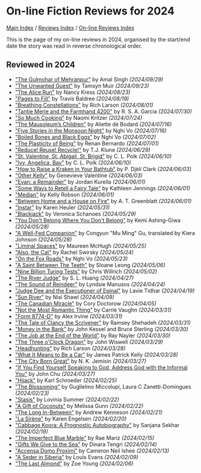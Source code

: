 # On-line Fiction Reviews for 2024

[Main Index](../../../README.md) / [Reviews Index](../../README.md) / [On-line Reviews Index](../README.md)

This is the page of my on-line reviews in 2024, organised by the start/end date the story was read in reverse chronological order.

## Reviewed in 2024

- ["The Gulmohar of Mehranpur"](20240929-GulmoharMehranpur.md) by Amal Singh *(2024/09/29)*
- ["The Unwanted Guest"](20240923-UnwantedGuest.md) by Tamsyn Muir *(2024/09/23)*
- ["The Alice Run"](20240823-AliceRun.md) by Nancy Kress *(2024/08/23)*
- ["Pages to Fill"](20240819-PagesToFill.md) by Travis Baldree *(2024/08/19)*
- ["Breathing Constellations"](20240801-BreathingConstellations.md) by Rich Larson *(2024/08/01)*
- ["Tantie Merle and the Farmhand 4200"](20240730-TantieMerleFarmhand4200.md) by R. S. A. Garcia *(2024/07/30)*
- ["So Much Cooking"](20240724-SoMuchCooking.md) by Naomi Kritzer *(2024/07/24)*
- ["The Mausoleum’s Children"](20240716-MausoleumChildren.md) by Aliette de Bodard *(2024/07/16)*
- ["Five Stories in the Monsoon Night"](20240716-FiveStoriesMoonsoonNight.md) by Nghi Vo *(2024/07/16)*
- ["Boiled Bones and Black Eggs"](20240702-BoiledBonesBlackEggs.md) by Nghi Vo *(2024/07/02)*
- ["The Plasticity of Being"](20240701-PlaticityBeing.md) by Renan Bernardo *(2024/07/01)*
- ["Reduce! Reuse! Recycle!"](20240629-ReduceReuseRecycle.md) by T.J. Klune *(2024/06/29)*
- ["St. Valentine, St. Abigail, St. Brigid"](20240610-ValentineAbigailBrigid.md) by C. L. Polk *(2024/06/10)*
- ["Ivy, Angelica, Bay"](20240610-IvyAngelicaBay.md) by C. L. Polk *(2024/06/10)*
- ["How to Raise a Kraken in Your Bathtub"](20240603-RaiseKrakenBathtub.md) by P. Djèlí Clark *(2024/06/03)*
- ["Other Kelly"](20240603-OtherKelly.md) by Genevieve Valentine *(2024/06/03)*
- ["Evan: a Remainder"](20240601-EvanRemainder.md) by Jordan Kurella *(2024/06/01)*
- ["Some Ways to Retell a Fairy Tale"](20240601-WaysRetellFairyTale.md) by Kathleen Jennings *(2024/06/01)*
- ["Median"](20240601-Median.md) by Kelly Robson *(2024/06/01)*
- ["Between Home and a House on Fire"](20240601-BetweenHomeHouseFire.md) by A. T. Greenblatt *(2024/06/01)*
- ["Instar"](20240531-Instar.md) by Karen Heuler *(2024/05/31)*
- ["Blackjack"](20240529-Blackjack.md) by Veronica Schanoes *(2024/05/29)*
- ["You Don't Belong Where You Don't Belong"](20240528-YouDontBelong.md) by Kemi Ashing-Giwa *(2024/05/28)*
- ["A Well-Fed Companion"](20240528-WellFedCompanion.md) by Congyun "Mu Ming" Gu, translated by Kiera Johnson *(2024/05/28)*
- ["Liminal Spaces"](20240525-LiminalSpaces.md) by Maureen McHugh *(2024/05/25)*
- ["Also, the Cat"](20240524-AlsoTheCat.md) by Rachel Swirsky *(2024/05/24)*
- ["On the Fox Roads"](20240523-FoxRoads.md) by Nghi Vo *(2024/05/23)*
- ["A Saint Between The Teeth"](20240506-SaintBetweenTeeth.md) by Sloane Leong *(2024/05/06)*
- ["Nine Billion Turing Tests"](20240502-NineBillionTuringTests.md) by Chris Willrich *(2024/05/02)*
- ["The River Judge"](20240427-RiverJudge.md) by S. L. Huang *(2024/04/27)*
- ["The Sound of Reindeer"](20240424-SoundReindeer.md) by Lyndsie Manusos *(2024/04/24)*
- ["Judge Dee and the Executioner of Epinal"](20240419-JudgeDeeExecutionerEpinal.md) by Lavie Tidhar *(2024/04/19)*
- ["Sun River"](20240409-SunRiver.md) by Nisi Shawl *(2024/04/09)*
- ["The Canadian Miracle"](20240405-CanadianMiracle.md) by Cory Doctorow *(2024/04/05)*
- ["Not the Most Romantic Thing"](20240331-NotMostRomanticThing.md) by Carrie Vaughn *(2024/03/31)*
- ["Form 8774-D"](20240331-Form8774D.md) by Alex Irvine *(2024/03/31)*
- ["The Tale of Clancy the Scrivener"](20240331-ClancyScrivener.md) by Ramsey Shehadeh *(2024/03/31)*
- ["Money in the Bank"](20240330-MoneyBank.md) by John Kessel and Bruce Sterling *(2024/03/30)*
- ["The Job at the End of the World"](20240330-JobEndWorld.md) by Ray Nayler *(2024/03/30)*
- ["The Three o'Clock Dragon"](20240329-ThreeOClockDragon.md) by John Wiswell *(2024/03/29)*
- ["Headhunting"](20240328-Headhunting.md) by Rich Larson *(2024/03/28)*
- ["What It Means to Be a Car"](20240328-MeansToBeACar.md) by James Patrick Kelly *(2024/03/28)*
- ["The City Born Great"](20240327-CityBornGreat.md) by N. K. Jemisin *(2024/03/27)*
- ["If You Find Yourself Speaking to God, Address God with the Informal You"](20240327-SpeakingToGodInformalYou.md) by John Chu *(2024/03/27)*
- ["Hijack"](20240225-Hijack.md) by Karl Schroeder *(2024/02/25)*
- ["The Blossoming"](20240223-Blossoming.md) by Guglielmo Miccolupi, Laura C Zanetti-Domingues *(2024/02/23)*
- ["Stasis"](20240222-Statis.md) by Lovinia Summer *(2024/02/22)*
- ["A Gift of Coconuts"](20240222-GiftCoconuts.md) by Melissa Gunn *(2024/02/22)*
- ["The Long In-Between"](20240221-LongInBetween.md) by Andrew Kenneson *(2024/02/21)*
- ["La Sirène"](20240220-LaSirene.md) by Karen Engelsen *(2024/02/20)*
- ["Cabbage Koora: A Prognostic Autobiography"](20240219-CabbageKoora.md) by Sanjana Sekhar *(2024/02/19)*
- ["The Imperfect Blue Marble"](20240215-ImperfectBlueMarble.md) by Rae Mariz *(2024/02/15)*
- ["Gifts We Give to the Sea"](20240214-GiftsWeGiveToTheSea.md) by Dinara Tengri *(2024/02/14)*
- ["Accensa Domo Proximi"](20240213-AccensaDomoProximi.md) by Cameron Neil Ishee *(2024/02/13)*
- ["A Seder in Siberia"](20240209-SederSiberia.md) by Louis Evans *(2024/02/09)*
- ["The Last Almond"](20240206-LastAlmond.md) by Zoe Young *(2024/02/06)*
